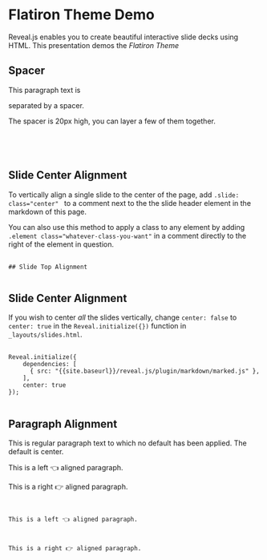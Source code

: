 # Flatiron Theme Demo 

Reveal.js enables you to create beautiful interactive slide decks using HTML. This presentation demos the _*Flatiron Theme*_



## Spacer 

This paragraph text is <div class="spacer"></div> separated by a spacer.

The spacer is 20px high, you can layer a few of them together.

<pre>
	<code>
<div class="spacer"></div>
	</code>
</pre>



## Slide Center Alignment <!-- .slide: class="center" -->

To vertically align a single slide to the center of the page, add `.slide: class="center" ` to a comment next to the the slide header element in the markdown of this page. 

You can also use this method to apply a class to any element by adding `.element class="whatever-class-you-want"` in a comment directly to the right of the element in question.

<pre>
	<code>
## Slide Top Alignment <!-- Add the above code here INSIDE the comment-->
	</code>
</pre>



## Slide Center Alignment
If you wish to center *all* the slides vertically, change `center: false` to `center: true` in the `Reveal.initialize({})` function in `_layouts/slides.html`.

<pre>
	<code>
Reveal.initialize({
    dependencies: [
      { src: "{{site.baseurl}}/reveal.js/plugin/markdown/marked.js" },
    ],
    center: true
});
	</code>
</pre>



## Paragraph Alignment

This is regular paragraph text to which no default has been applied. The default is center.

<p class="align-left">This is a left 👈 aligned paragraph.</p>
<p class="align-right">This is a right 👉 aligned paragraph.</p>

<pre>
	<code>
<p class="align-left">This is a left 👈 aligned paragraph.</p>
<p class="align-right">This is a right 👉 aligned paragraph.</p> 
	</code>
</pre>